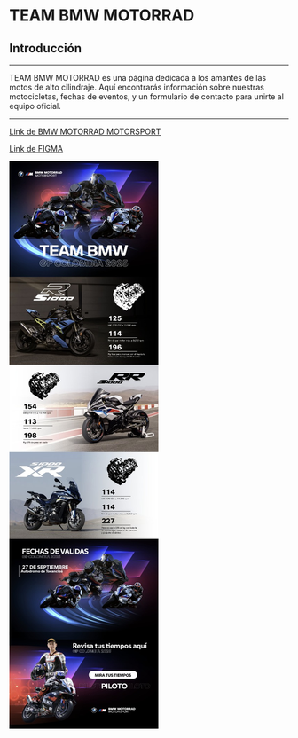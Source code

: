 # TEAM BMW MOTORRAD

## Introducción
---
TEAM BMW MOTORRAD es una página dedicada a los amantes de las motos de alto cilindraje. Aquí encontrarás información sobre nuestras motocicletas, fechas de eventos, y un formulario de contacto para unirte al equipo oficial.

---

[Link de BMW MOTORRAD MOTORSPORT](https://www.motorsport.bmw-motorrad.com/en/home.html#/filter-all)

[Link de FIGMA](https://www.figma.com/design/yeTwlnpoAOfaVsXVQVxFlr/BMW-MOTORRAD?t=Gn9JUZc0Hc5VqUxW-1)

![wireframe](./assets/wireframe.jpeg)
